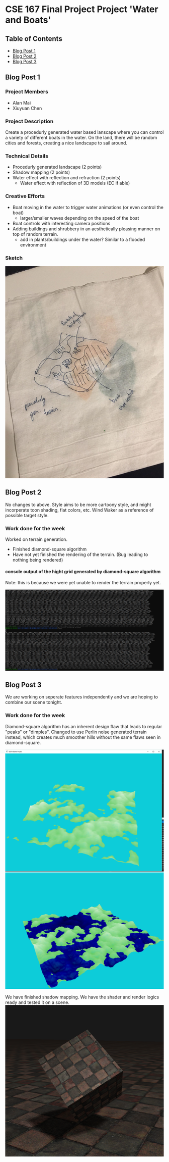# CSE 167 Final Project Project 'Water and Boats'

## Table of Contents
- [Blog Post 1](#blog-post-1)
- [Blog Post 2](#blog-post-2)
- [Blog Post 3](#blog-post-3)

<a name="blog-post-1"/>

## Blog Post 1

### Project Members

- Alan Mai
- Xiuyuan Chen

### Project Description

Create a procedurly generated water based lanscape where you can control a variety of different boats in the water. On the land, there will be random cities and forests, creating a nice landscape to sail around.

### Technical Details

- Procedurly generated landscape (2 points)
- Shadow mapping (2 points)
- Water effect with reflection and refraction (2 points)
  - Water effect with reflection of 3D models (EC if able)
  
### Creative Efforts

- Boat moving in the water to trigger water animations (or even control the boat)
  - larger/smaller waves depending on the speed of the boat
- Boat controls with interesting camera positions
- Adding buildings and shrubbery in an aesthetically pleasing manner on top of random terrain.
  - add in plants/buildings under the water? Similar to a flooded environment

### Sketch
![Initial Sketch](pics/initial_sketch.jpg)

<a name="blog-post-2"/>

## Blog Post 2

No changes to above. Style aims to be more cartoony style, and might incorperate toon shading, flat colors, etc. Wind Waker as a reference of possible target style.

### Work done for the week

Worked on terrain generation.
- Finished diamond-square algorithm 
- Have not yet finished the rendering of the terrain. (Bug leading to nothing being rendered)

#### console output of the hight grid generated by diamond-square algorithm

Note: this is because we were yet unable to render the terrain properly yet.


![Diamond Square Output](pics/cse167blogpost2.PNG)

<a name="blog-post-3"/>

## Blog Post 3

We are working on seperate features independently and we are hoping to combine our scene tonight.

### Work done for the week
Diamond-square algorithm has an inherent design flaw that leads to regular "peaks" or "dimples". Changed to use Perlin noise generated terrain instead, which creates much smoother hills without the same flaws seen in diamond-square.

![terrain1](pics/blog3terrain.PNG)
![terrain2](pics/blog3terrain2.PNG)


We have finished shadow mapping. We have the shader and render logics ready and tested it on a scene.
![Shadow Mapping](pics/cse167blogpost3_shadow_mapping.PNG)

